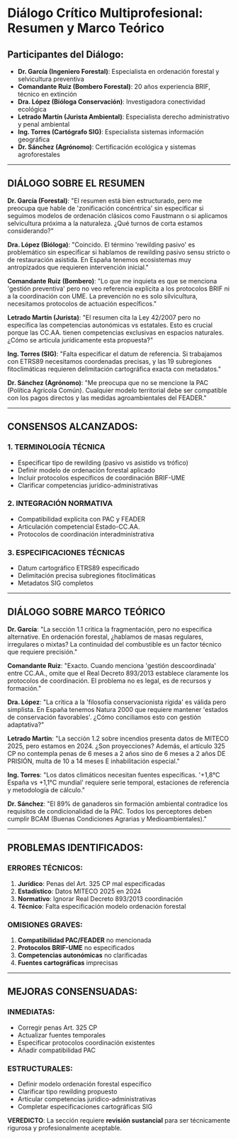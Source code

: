 # Diálogo Crítico Multiprofesional: Resumen y Marco Teórico

## Participantes del Diálogo:
- **Dr. García (Ingeniero Forestal)**: Especialista en ordenación forestal y selvicultura preventiva
- **Comandante Ruiz (Bombero Forestal)**: 20 años experiencia BRIF, técnico en extinción
- **Dra. López (Bióloga Conservación)**: Investigadora conectividad ecológica
- **Letrado Martín (Jurista Ambiental)**: Especialista derecho administrativo y penal ambiental
- **Ing. Torres (Cartógrafo SIG)**: Especialista sistemas información geográfica
- **Dr. Sánchez (Agrónomo)**: Certificación ecológica y sistemas agroforestales

---

## **DIÁLOGO SOBRE EL RESUMEN**

**Dr. García (Forestal)**: "El resumen está bien estructurado, pero me preocupa que hable de 'zonificación concéntrica' sin especificar si seguimos modelos de ordenación clásicos como Faustmann o si aplicamos selvicultura próxima a la naturaleza. ¿Qué turnos de corta estamos considerando?"

**Dra. López (Bióloga)**: "Coincido. El término 'rewilding pasivo' es problemático sin especificar si hablamos de rewilding pasivo sensu stricto o de restauración asistida. En España tenemos ecosistemas muy antropizados que requieren intervención inicial."

**Comandante Ruiz (Bombero)**: "Lo que me inquieta es que se menciona 'gestión preventiva' pero no veo referencia explícita a los protocolos BRIF ni a la coordinación con UME. La prevención no es solo silvicultura, necesitamos protocolos de actuación específicos."

**Letrado Martín (Jurista)**: "El resumen cita la Ley 42/2007 pero no especifica las competencias autonómicas vs estatales. Esto es crucial porque las CC.AA. tienen competencias exclusivas en espacios naturales. ¿Cómo se articula jurídicamente esta propuesta?"

**Ing. Torres (SIG)**: "Falta especificar el datum de referencia. Si trabajamos con ETRS89 necesitamos coordenadas precisas, y las 19 subregiones fitoclimáticas requieren delimitación cartográfica exacta con metadatos."

**Dr. Sánchez (Agrónomo)**: "Me preocupa que no se mencione la PAC (Política Agrícola Común). Cualquier modelo territorial debe ser compatible con los pagos directos y las medidas agroambientales del FEADER."

---

## **CONSENSOS ALCANZADOS:**

### 1. TERMINOLOGÍA TÉCNICA
- Especificar tipo de rewilding (pasivo vs asistido vs trófico)
- Definir modelo de ordenación forestal aplicado
- Incluir protocolos específicos de coordinación BRIF-UME
- Clarificar competencias jurídico-administrativas

### 2. INTEGRACIÓN NORMATIVA
- Compatibilidad explícita con PAC y FEADER
- Articulación competencial Estado-CC.AA.
- Protocolos de coordinación interadministrativa

### 3. ESPECIFICACIONES TÉCNICAS
- Datum cartográfico ETRS89 especificado
- Delimitación precisa subregiones fitoclimáticas
- Metadatos SIG completos

---

## **DIÁLOGO SOBRE MARCO TEÓRICO**

**Dr. García**: "La sección 1.1 critica la fragmentación, pero no especifica alternative. En ordenación forestal, ¿hablamos de masas regulares, irregulares o mixtas? La continuidad del combustible es un factor técnico que requiere precisión."

**Comandante Ruiz**: "Exacto. Cuando menciona 'gestión descoordinada' entre CC.AA., omite que el Real Decreto 893/2013 establece claramente los protocolos de coordinación. El problema no es legal, es de recursos y formación."

**Dra. López**: "La crítica a la 'filosofía conservacionista rígida' es válida pero simplista. En España tenemos Natura 2000 que requiere mantener 'estados de conservación favorables'. ¿Cómo conciliamos esto con gestión adaptativa?"

**Letrado Martín**: "La sección 1.2 sobre incendios presenta datos de MITECO 2025, pero estamos en 2024. ¿Son proyecciones? Además, el artículo 325 CP no contempla penas de 6 meses a 2 años sino de 6 meses a 2 años DE PRISIÓN, multa de 10 a 14 meses E inhabilitación especial."

**Ing. Torres**: "Los datos climáticos necesitan fuentes específicas. '+1,8°C España vs +1,1°C mundial' requiere serie temporal, estaciones de referencia y metodología de cálculo."

**Dr. Sánchez**: "El 89% de ganaderos sin formación ambiental contradice los requisitos de condicionalidad de la PAC. Todos los perceptores deben cumplir BCAM (Buenas Condiciones Agrarias y Medioambientales)."

---

## **PROBLEMAS IDENTIFICADOS:**

### ERRORES TÉCNICOS:
1. **Jurídico**: Penas del Art. 325 CP mal especificadas
2. **Estadístico**: Datos MITECO 2025 en 2024
3. **Normativo**: Ignorar Real Decreto 893/2013 coordinación
4. **Técnico**: Falta especificación modelo ordenación forestal

### OMISIONES GRAVES:
1. **Compatibilidad PAC/FEADER** no mencionada
2. **Protocolos BRIF-UME** no especificados
3. **Competencias autonómicas** no clarificadas
4. **Fuentes cartográficas** imprecisas

---

## **MEJORAS CONSENSUADAS:**

### INMEDIATAS:
- Corregir penas Art. 325 CP
- Actualizar fuentes temporales 
- Especificar protocolos coordinación existentes
- Añadir compatibilidad PAC

### ESTRUCTURALES:
- Definir modelo ordenación forestal específico
- Clarificar tipo rewilding propuesto
- Articular competencias jurídico-administrativas
- Completar especificaciones cartográficas SIG

**VEREDICTO**: La sección requiere **revisión sustancial** para ser técnicamente rigurosa y profesionalmente aceptable.